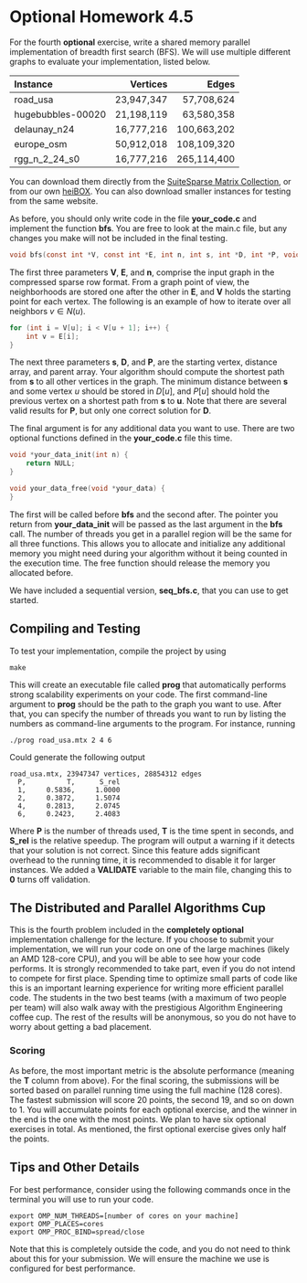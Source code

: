 # Optional Homework 4.5

For the fourth **optional** exercise, write a shared memory parallel implementation of breadth first search (BFS). We will use multiple different graphs to evaluate your implementation, listed below.

| Instance | Vertices | Edges |
| :- | -: | -: |
| road_usa | 23,947,347 | 57,708,624 |
| hugebubbles-00020 | 21,198,119 | 63,580,358 |
| delaunay_n24 | 16,777,216 | 100,663,202 |
| europe_osm | 50,912,018 | 108,109,320 |
| rgg_n_2_24_s0 | 16,777,216 | 265,114,400 |

You can download them directly from the [SuiteSparse Matrix Collection](https://sparse.tamu.edu/), or from our own [heiBOX](https://heibox.uni-heidelberg.de/d/28a5881feafa4b038011/). You can also download smaller instances for testing from the same website.

As before, you should only write code in the file **your_code.c** and implement the function **bfs**. You are free to look at the main.c file, but any changes you make will not be included in the final testing. 

```c
void bfs(const int *V, const int *E, int n, int s, int *D, int *P, void *your_data);
```

The first three parameters **V**, **E**, and **n**, comprise the input graph in the compressed sparse row format. From a graph point of view, the neighborhoods are stored one after the other in **E**, and **V** holds the starting point for each vertex. The following is an example of how to iterate over all neighbors $v \in N(u)$.

```c
for (int i = V[u]; i < V[u + 1]; i++) {
    int v = E[i];
}
```

The next three parameters **s**, **D**, and **P**, are the starting vertex, distance array, and parent array. Your algorithm should compute the shortest path from **s** to all other vertices in the graph. The minimum distance between **s** and some vertex $u$ should be stored in $D[u]$, and $P[u]$ should hold the previous vertex on a shortest path from **s** to **u**. Note that there are several valid results for **P**, but only one correct solution for **D**.

The final argument is for any additional data you want to use. There are two optional functions defined in the **your_code.c** file this time.

```c
void *your_data_init(int n) {
    return NULL;
}

void your_data_free(void *your_data) {
}
```

The first will be called before **bfs** and the second after. The pointer you return from **your_data_init** will be passed as the last argument in the **bfs** call. The number of threads you get in a parallel region will be the same for all three functions. This allows you to allocate and initialize any additional memory you might need during your algorithm without it being counted in the execution time. The free function should release the memory you allocated before.

We have included a sequential version, **seq_bfs.c**, that you can use to get started.

## Compiling and Testing

To test your implementation, compile the project by using
```
make
```
This will create an executable file called **prog** that automatically performs strong scalability experiments on your code. The first command-line argument to **prog** should be the path to the graph you want to use. After that, you can specify the number of threads you want to run by listing the numbers as command-line arguments to the program. For instance, running
```
./prog road_usa.mtx 2 4 6
```
Could generate the following output
```
road_usa.mtx, 23947347 vertices, 28854312 edges
  P,          T,      S_rel
  1,     0.5836,     1.0000
  2,     0.3872,     1.5074
  4,     0.2813,     2.0745
  6,     0.2423,     2.4083
```
Where **P** is the number of threads used, **T** is the time spent in seconds, and **S_rel** is the relative speedup. The program will output a warning if it detects that your solution is not correct. Since this feature adds significant overhead to the running time, it is recommended to disable it for larger instances. We added a **VALIDATE** variable to the main file, changing this to **0** turns off validation.

## The Distributed and Parallel Algorithms Cup

This is the fourth problem included in the **completely optional** implementation challenge for the lecture. If you choose to submit your implementation, we will run your code on one of the large machines (likely an AMD 128-core CPU), and you will be able to see how your code performs. It is strongly recommended to take part, even if you do not intend to compete for first place. Spending time to optimize small parts of code like this is an important learning experience for writing more efficient parallel code. The students in the two best teams (with a maximum of two people per team) will also walk away with the prestigious Algorithm Engineering coffee cup. The rest of the results will be anonymous, so you do not have to worry about getting a bad placement.

### Scoring

As before, the most important metric is the absolute performance (meaning the **T** column from above). For the final scoring, the submissions will be sorted based on parallel running time using the full machine (128 cores). The fastest submission will score 20 points, the second 19, and so on down to 1. You will accumulate points for each optional exercise, and the winner in the end is the one with the most points. We plan to have six optional exercises in total. As mentioned, the first optional exercise gives only half the points.

## Tips and Other Details

For best performance, consider using the following commands once in the terminal you will use to run your code.
```
export OMP_NUM_THREADS=[number of cores on your machine]
export OMP_PLACES=cores
export OMP_PROC_BIND=spread/close
```
Note that this is completely outside the code, and you do not need to think about this for your submission. We will ensure the machine we use is configured for best performance.